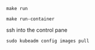 

```
make run
```

```
make run-container
```

ssh into the control pane

```
sudo kubeadm config images pull
```

